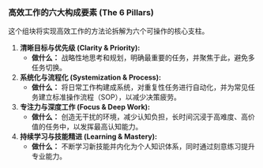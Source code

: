 
### 高效工作的六大构成要素 (The 6 Pillars)

这个组块将实现高效工作的方法论拆解为六个可操作的核心支柱。

1.  **清晰目标与优先级 (Clarity & Priority):**
    *   **做什么：** 战略性地思考和规划，明确最重要的任务，并聚焦于此，避免多任务切换。
2.  **系统化与流程化 (Systemization & Process):**
    *   **做什么：** 将日常工作构建成系统，对重复性任务进行自动化，并为常见任务建立标准操作流程（SOP），以减少决策疲劳。
3.  **专注力与深度工作 (Focus & Deep Work):**
    *   **做什么：** 创造无干扰的环境，减少认知负担，长时间沉浸于高难度、高价值的任务中，以发挥最高认知能力。
4.  **持续学习与技能精进 (Learning & Mastery):**
    *   **做什么：** 不断学习新技能并内化为个人知识体系，同时通过刻意练习提升专业能力。
